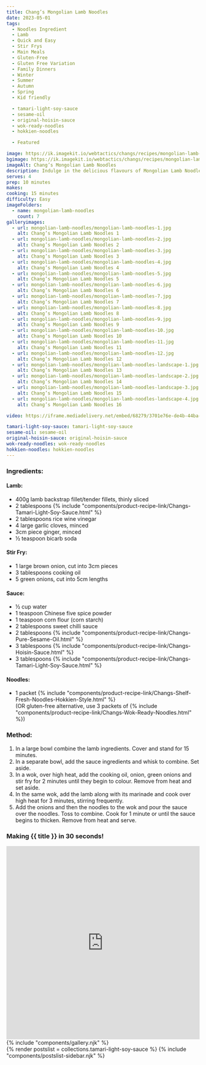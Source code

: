 ```yaml
---
title: Chang’s Mongolian Lamb Noodles
date: 2023-05-01
tags:
  - Noodles Ingredient
  - Lamb
  - Quick and Easy
  - Stir Frys
  - Main Meals
  - Gluten-Free
  - Gluten Free Variation
  - Family Dinners
  - Winter
  - Summer
  - Autumn
  - Spring
  - Kid friendly

  - tamari-light-soy-sauce
  - sesame-oil
  - original-hoisin-sauce
  - wok-ready-noodles
  - hokkien-noodles

  - Featured

image: https://ik.imagekit.io/webtactics/changs/recipes/mongolian-lamb-noodles/mongolian-lamb-noodles-1.jpg
bgimage: https://ik.imagekit.io/webtactics/changs/recipes/mongolian-lamb-noodles/mongolian-lamb-noodles-landscape-3.jpg
imageAlt: Chang’s Mongolian Lamb Noodles
description: Indulge in the delicious flavours of Mongolian Lamb Noodles with this easy-to-follow recipe from Chang's. Thinly sliced lamb, savory sauce, and Chang's Hokkien noodles come together to create a mouth-watering dish that will satisfy your cravings. Get ready to enjoy a flavourful and satisfying meal in the comfort of your own home.
serves: 4
prep: 10 minutes 
makes: 
cooking: 15 minutes
difficulty: Easy
imageFolders:
  - name: mongolian-lamb-noodles
    count: 7
galleryimages:
  - url: mongolian-lamb-noodles/mongolian-lamb-noodles-1.jpg
    alt: Chang’s Mongolian Lamb Noodles 1
  - url: mongolian-lamb-noodles/mongolian-lamb-noodles-2.jpg
    alt: Chang’s Mongolian Lamb Noodles 2
  - url: mongolian-lamb-noodles/mongolian-lamb-noodles-3.jpg
    alt: Chang’s Mongolian Lamb Noodles 3
  - url: mongolian-lamb-noodles/mongolian-lamb-noodles-4.jpg
    alt: Chang’s Mongolian Lamb Noodles 4
  - url: mongolian-lamb-noodles/mongolian-lamb-noodles-5.jpg
    alt: Chang’s Mongolian Lamb Noodles 5
  - url: mongolian-lamb-noodles/mongolian-lamb-noodles-6.jpg
    alt: Chang’s Mongolian Lamb Noodles 6
  - url: mongolian-lamb-noodles/mongolian-lamb-noodles-7.jpg
    alt: Chang’s Mongolian Lamb Noodles 7
  - url: mongolian-lamb-noodles/mongolian-lamb-noodles-8.jpg
    alt: Chang’s Mongolian Lamb Noodles 8
  - url: mongolian-lamb-noodles/mongolian-lamb-noodles-9.jpg
    alt: Chang’s Mongolian Lamb Noodles 9
  - url: mongolian-lamb-noodles/mongolian-lamb-noodles-10.jpg
    alt: Chang’s Mongolian Lamb Noodles 10
  - url: mongolian-lamb-noodles/mongolian-lamb-noodles-11.jpg
    alt: Chang’s Mongolian Lamb Noodles 11
  - url: mongolian-lamb-noodles/mongolian-lamb-noodles-12.jpg
    alt: Chang’s Mongolian Lamb Noodles 12
  - url: mongolian-lamb-noodles/mongolian-lamb-noodles-landscape-1.jpg
    alt: Chang’s Mongolian Lamb Noodles 13
  - url: mongolian-lamb-noodles/mongolian-lamb-noodles-landscape-2.jpg
    alt: Chang’s Mongolian Lamb Noodles 14
  - url: mongolian-lamb-noodles/mongolian-lamb-noodles-landscape-3.jpg
    alt: Chang’s Mongolian Lamb Noodles 15
  - url: mongolian-lamb-noodles/mongolian-lamb-noodles-landscape-4.jpg
    alt: Chang’s Mongolian Lamb Noodles 16

video: https://iframe.mediadelivery.net/embed/68279/3701e76e-de4b-44ba-877d-738a0d262b5c?autoplay=false

tamari-light-soy-sauce: tamari-light-soy-sauce
sesame-oil: sesame-oil
original-hoisin-sauce: original-hoisin-sauce
wok-ready-noodles: wok-ready-noodles
hokkien-noodles: hokkien-noodles
---
```




<div class="recipesingredient">

<h3>Ingredients:</h3>
<h4>Lamb:</h4>
<ul>
<li>400g lamb backstrap fillet/tender fillets, thinly sliced</li>
<li>2 tablespoons {% include "components/product-recipe-link/Changs-Tamari-Light-Soy-Sauce.html" %}</li>
<li>2 tablespoons rice wine vinegar</li>
<li>4 large garlic cloves, minced</li>
<li>3cm piece ginger, minced</li>
<li>&frac12; teaspoon bicarb soda</li>
</ul>
<h4>Stir Fry:</h4>
<ul>
<li>1 large brown onion, cut into 3cm pieces</li>
<li>3 tablespoons cooking oil</li>
<li>5 green onions, cut into 5cm lengths</li>
</ul>
<h4>Sauce:</h4>
<ul>
<li>&frac12; cup water</li>
<li>1 teaspoon Chinese five spice powder</li>
<li>1 teaspoon corn flour (corn starch)</li>
<li>2 tablespoons sweet chilli sauce</li>
<li>2 tablespoons {% include "components/product-recipe-link/Changs-Pure-Sesame-Oil.html" %}</li>
<li>3 tablespoons {% include "components/product-recipe-link/Changs-Hoisin-Sauce.html" %}</li>
<li>3 tablespoons {% include "components/product-recipe-link/Changs-Tamari-Light-Soy-Sauce.html" %}</li>
</ul>
<h4>Noodles:</h4>
<ul>
<li>1 packet {% include "components/product-recipe-link/Changs-Shelf-Fresh-Noodles-Hokkien-Style.html" %}<br /> (OR gluten-free alternative, use 3 packets of {% include "components/product-recipe-link/Changs-Wok-Ready-Noodles.html" %})</li>
</ul>

</div>



<div class="recipesmethod">

<h3>Method:</h3>
<ol>
<li>In a large bowl combine the lamb ingredients. Cover and stand for 15 minutes.</li>
<li>In a separate bowl, add the sauce ingredients and whisk to combine. Set aside.</li>
<li>In a wok, over high heat, add the cooking oil, onion, green onions and stir fry for 2 minutes until they begin to colour. Remove from heat and set aside.</li>
<li>In the same wok, add the lamb along with its marinade and cook over high heat for 3 minutes, stirring frequently.</li>
<li>Add the onions and then the noodles to the wok and pour the sauce over the noodles. Toss to combine. Cook for 1 minute or until the sauce begins to thicken. Remove from heat and serve.</li>
</ol>

</div>


<div class="video">
<h3>Making {{ title }} in 30 seconds!</h3>
<div style="position: relative; padding-top: 100%;"><iframe src="https://iframe.mediadelivery.net/embed/68279/3701e76e-de4b-44ba-877d-738a0d262b5c?autoplay=false" loading="lazy" style="border: none; position: absolute; top: 0; height: 100%; width: 100%;" allow="accelerometer; gyroscope; autoplay; encrypted-media; picture-in-picture;" allowfullscreen="true"></iframe></div>
</div>


<div class="gallery">
{% include "components/gallery.njk" %}
</div>

  <div class="sidebarwrapper2">
  {% render postslist = collections.tamari-light-soy-sauce %}
  {% include "components/postslist-sidebar.njk" %}
  </div>